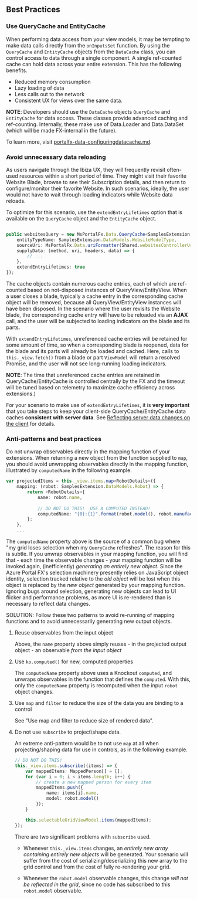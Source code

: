 ## Best Practices 

### Use QueryCache and EntityCache

When performing data access from your view models, it may be tempting to make data calls directly from the `onInputsSet` function. By using the `QueryCache` and `EntityCache` objects from the `DataCache` class, you can control access to data through a single component. A single ref-counted cache can hold data across your entire extension.  This has the following benefits.

* Reduced memory consumption
* Lazy loading of data
* Less calls out to the network
* Consistent UX for views over the same data.

**NOTE**: Developers should use the `DataCache` objects `QueryCache` and `EntityCache` for data access. These classes provide advanced caching and ref-counting. Internally, these make use of Data.Loader and Data.DataSet (which will be made FX-internal in the future).

To learn more, visit [portalfx-data-configuringdatacache.md](portalfx-data-configuringdatacache.md).

### Avoid unnecessary data reloading

As users navigate through the Ibiza UX, they will frequently revisit often-used resources within a short period of time.
They might visit their favorite Website Blade, browse to see their Subscription details, and then return to configure/monitor their
favorite Website. In such scenarios, ideally, the user would not have to wait through loading indicators while Website data reloads.

To optimize for this scenario, use the `extendEntryLifetimes` option that is available on the `QueryCache` object and the `EntityCache` object.

```ts

public websitesQuery = new MsPortalFx.Data.QueryCache<SamplesExtension.DataModels.WebsiteModel, any>({
    entityTypeName: SamplesExtension.DataModels.WebsiteModelType,
    sourceUri: MsPortalFx.Data.uriFormatter(Shared.websitesControllerUri),
    supplyData: (method, uri, headers, data) => {
        // ...
    },
    extendEntryLifetimes: true
});

```

The cache objects contain numerous cache entries, each of which are ref-counted based on not-disposed instances of QueryView/EntityView. When a user closes a blade, typically a cache entry in the corresponding cache object will be removed, because all QueryView/EntityView instances will have been disposed. In the scenario where the user revisits the Website blade, the corresponding cache entry will have to be reloaded via an **AJAX** call, and the user will be subjected to loading indicators on the blade and its parts.

With `extendEntryLifetimes`, unreferenced cache entries will be retained for some amount of time, so when a corresponding blade is reopened, data for the blade and its parts will already be loaded and cached.  Here, calls to `this._view.fetch()` from a blade or part `ViewModel` will return a resolved Promise, and the user will not see long-running loading indicators.

**NOTE**:  The time that unreferenced cache entries are retained in QueryCache/EntityCache is controlled centrally by the FX and the timeout will be tuned based on telemetry to maximize cache efficiency across extensions.)

For your scenario to make use of `extendEntryLifetimes`, it is **very important** that you take steps to keep your client-side QueryCache/EntityCache data caches **consistent with server data**.
See [Reflecting server data changes on the client](portalfx-data-configuringdatacache.md) for details.

### Anti-patterns and best practices

Do not unwrap observables directly in the mapping function of your extensions.  When returning a new object from the function supplied to `map`, you should avoid unwrapping observables directly in the mapping function, illustrated by `computedName` in the following example.

```ts
var projectedItems = this._view.items.map<RobotDetails>({
    mapping: (robot: SamplesExtension.DataModels.Robot) => {
        return <RobotDetails>{
            name: robot.name,
            
            // DO NOT DO THIS!  USE A COMPUTED INSTEAD!
            computedName: "{0}:{1}".format(robot.model(), robot.manufacturer());
        };
    },
    ...
```

The `computedName` property above is the source of a common bug where "my grid loses selection when my `QueryCache` refreshes".  The reason for this is subtle.  If you unwrap observables in your mapping function, you will find that - each time the observable changes - your mapping function will be invoked again, (inefficiently) *generating an entirely new object*.  Since the Azure Portal FX's selection machinery presently relies on JavaScript object identity, selection tracked relative to the *old object* will be lost when this object is replaced by the *new object* generated by your mapping function.  Ignoring bugs around selection, generating new objects can lead to UI flicker and performance problems, as more UI is re-rendered than is necessary to reflect data changes. 

SOLUTION: Follow these two patterns to avoid re-running of mapping functions and to avoid unnecessarily generating new output objects.
 
1.  Reuse observables from the input object

    Above, the `name` property above simply reuses - in the projected output object - an observable *from the input object*

1.  Use `ko.computed()` for new, computed properties

    The `computedName` property above uses a Knockout `computed`, and unwraps observables in the function that defines the  `computed`.
 With this, only the `computedName` property is recomputed when the input `robot` object changes.

1.  Use `map` and `filter` to reduce the size of the data you are binding to a control

    See "Use map and filter to reduce size of rendered data".

1.  Do not use `subscribe` to project\shape data.

    An extreme anti-pattern would be to not use `map` at all when projecting/shaping data for use in controls, as in the following example.

    ```ts
    // DO NOT DO THIS!
    this._view.items.subscribe((items) => {
        var mappedItems: MappedPerson[] = [];
        for (var i = 0; i < items.length; i++) {
            // create a new mapped person for every item
            mappedItems.push({
                name: items[i].name,
                model: robot.model()
            });
        }

        this.selectableGridViewModel.items(mappedItems);
    });
    ```

    There are two significant problems with `subscribe` used.

    * Whenever `this._view.items` changes, an *entirely new array containing entirely new objects* will be generated.  Your scenario will suffer from the cost of serializing/deserializing this new array to the grid control and from the cost of fully re-rendering your grid.

    * Whenever the `robot.model` observable changes, this change *will not be reflected in the grid*, since no code has subscribed to this `robot.model` observable.


